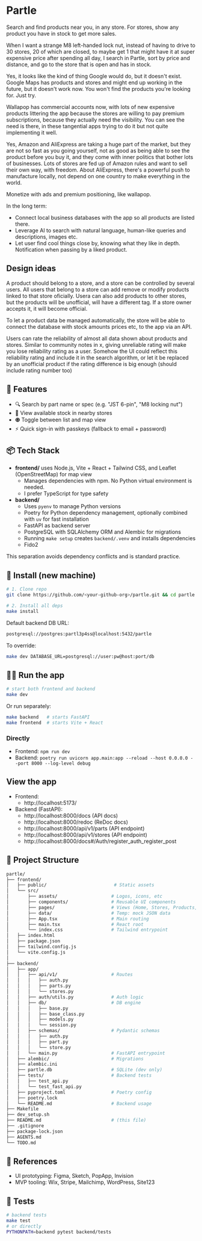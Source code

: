 # Partle

Search and find products near you, in any store.
For stores, show any product you have in stock to get more sales.

When I want a strange M8 left-handed lock nut, instead of having to drive to 30 stores, 20 of which are closed, to maybe get 1 that might have it at super expensive price after spending all day, I search in Partle, sort by price and distance, and go to the store that is open and has in stock.

Yes, it looks like the kind of thing Google would do, but it doesn't exist. Google Maps has products and stores and might end up working in the future, but it doesn't work now. You won't find the products you're looking for. Just try.

Wallapop has commercial accounts now, with lots of new expensive products littering the app because the stores are willing to pay premium subscriptions, because they actually need the visibility. You can see the need is there, in these tangential apps trying to do it but not quite implementing it well.

Yes, Amazon and AliExpress are taking a huge part of the market, but they are not so fast as you going yourself, not as good as being able to see the product before you buy it, and they come with inner politics that bother lots of businesses. Lots of stores are fed up of Amazon rules and want to sell their own way, with freedom. About AliExpress, there's a powerful push to manufacture locally, not depend on one country to make everything in the world.

Monetize with ads and premium positioning, like wallapop.

In the long term:

* Connect local business databases with the app so all products are listed there.
* Leverage AI to search with natural language, human-like queries and descriptions, images etc.
* Let user find cool things close by, knowing what they like in depth. Notification when passing by a liked product.

## Design ideas
A product should belong to a store, and a store can be controlled by several users. All users that belong to a store can add remove or modify products linked to that store oficially. Usera can also add products to other stores, but the products will be unofficial, will have a different tag. If a store owner accepts it, it will become official.

To let a product data be managed automatically, the store will be able to connect the database with stock amounts prices etc, to the app via an API.

Users can rate the reliability of almost all data shown about products and stores. Similar to community notes in x, giving unreliable rating will make you lose reliability rating as a user. Somehow the UI could reflect this reliability rating and include it in the search algorithm, or let it be replaced by an unofficial product if the rating difference is big enough (should include rating number too)


## 🚀 Features

* 🔍 Search by part name or spec (e.g. "JST 6-pin", "M8 locking nut")
* 📍 View available stock in nearby stores
* 🟘 Toggle between list and map view
* ⚡ Quick sign-in with passkeys (fallback to email + password)

## 📦 Tech Stack

- **frontend/** uses Node.js, Vite + React + Tailwind CSS, and Leaflet (OpenStreetMap) for map view
    - Manages dependencies with npm. No Python virtual environment is needed.
    - I prefer TypeScript for type safety
- **backend/**
    - Uses `pyenv` to manage Python versions
    - Poetry for Python dependency management, optionally combined with `uv` for fast installation
    - FastAPI as backend server
    - PostgreSQL with SQLAlchemy ORM and Alembic for migrations
    - Running `make setup` creates `backend/.venv` and installs dependencies
    - Fido2

This separation avoids dependency conflicts and is standard practice.

## 🚀 Install (new machine)

```bash
# 1. Clone repo
git clone https://github.com/<your-github-org>/partle.git && cd partle

# 2. Install all deps
make install
```

Default backend DB URL:

```bash
postgresql://postgres:partl3p4ss@localhost:5432/partle
```

To override:

```bash
make dev DATABASE_URL=postgresql://user:pw@host:port/db
```

## 🏃‍♂️ Run the app

```bash
# start both frontend and backend
make dev
```

Or run separately:

```bash
make backend   # starts FastAPI
make frontend  # starts Vite + React
```

### Directly
- Frontend: `npm run dev`
- Backend: `poetry run uvicorn app.main:app --reload --host 0.0.0.0 --port 8000 --log-level debug`

## View the app

- Frontend:
    - http://localhost:5173/
- Backend (FastAPI):
    - http://localhost:8000/docs (API docs)
    - http://localhost:8000/redoc (ReDoc docs)
    - http://localhost:8000/api/v1/parts (API endpoint)
    - http://localhost:8000/api/v1/stores (API endpoint)
    - http://localhost:8000/docs#/Auth/register_auth_register_post

## 📆 Project Structure

```bash
partle/
├── frontend/
│   ├── public/                         # Static assets
│   └── src/
│       ├── assets/                    # Logos, icons, etc
│       ├── components/                # Reusable UI components
│       ├── pages/                     # Views (Home, Stores, Products, etc.)
│       ├── data/                      # Temp: mock JSON data
│       ├── App.tsx                    # Main routing
│       ├── main.tsx                   # React root
│       └── index.css                  # Tailwind entrypoint
│   ├── index.html
│   ├── package.json
│   ├── tailwind.config.js
│   └── vite.config.js
│
├── backend/
│   ├── app/
│   │   ├── api/v1/                    # Routes
│   │   │   ├── auth.py
│   │   │   ├── parts.py
│   │   │   └── stores.py
│   │   ├── auth/utils.py              # Auth logic
│   │   ├── db/                        # DB engine
│   │   │   ├── base.py
│   │   │   ├── base_class.py
│   │   │   ├── models.py
│   │   │   └── session.py
│   │   ├── schemas/                   # Pydantic schemas
│   │   │   ├── auth.py
│   │   │   ├── part.py
│   │   │   └── store.py
│   │   └── main.py                    # FastAPI entrypoint
│   ├── alembic/                       # Migrations
│   ├── alembic.ini
│   ├── partle.db                      # SQLite (dev only)
│   ├── tests/                         # Backend tests
│   │   ├── test_api.py
│   │   └── test_fast_api.py
│   ├── pyproject.toml                 # Poetry config
│   ├── poetry.lock
│   └── README.md                      # Backend usage
├── Makefile
├── dev_setup.sh
├── README.md                          # (this file)
├── .gitignore
├── package-lock.json
├── AGENTS.md
└── TODO.md
```

## 🔮 References

- UI prototyping: Figma, Sketch, PopApp, Invision
- MVP tooling: Wix, Stripe, Mailchimp, WordPress, Site123

## 🤕 Tests

```bash
# backend tests
make test
# or directly
PYTHONPATH=backend pytest backend/tests
```
